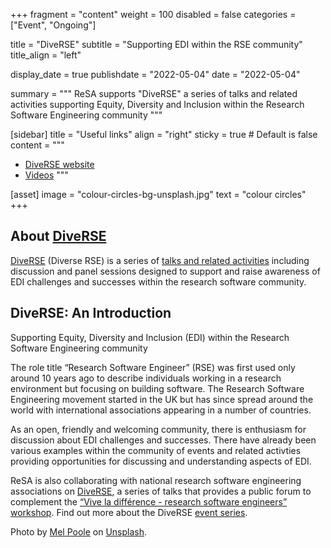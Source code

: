 +++
fragment = "content"
weight = 100
disabled = false
categories = ["Event", "Ongoing"]

title = "DiveRSE"
subtitle = "Supporting EDI within the RSE community"
title_align = "left"

display_date = true
publishdate = "2022-05-04"
date = "2022-05-04"


summary = """
ReSA supports "DiveRSE" a series of talks and related activities supporting Equity, Diversity and Inclusion within the Research Software Engineering community
"""


[sidebar]
  title = "Useful links"
  align = "right"
  sticky = true # Default is false
  content = """
  * [DiveRSE website](https://diverse-rse.github.io/)
  * [Videos](https://www.youtube.com/channel/UCL7rYOIAP1Rx_VajLPDF-hA)
  """

[asset]
  image = "colour-circles-bg-unsplash.jpg"
  text = "colour circles"
+++


## About [DiveRSE](https://diverse-rse.github.io/)

[DiveRSE](https://diverse-rse.github.io/) (Diverse RSE) is a series of [talks and related activities](https://diverse-rse.github.io/) including discussion and panel sessions designed to support and raise awareness of EDI challenges and successes within the research software community.

## DiveRSE: An Introduction
Supporting Equity, Diversity and Inclusion (EDI) within the Research Software Engineering community

The role title “Research Software Engineer” (RSE) was first used only around 10 years ago to describe individuals working in a research environment but focusing on building software. The Research Software Engineering movement started in the UK but has since spread around the world with international associations appearing in a number of countries.

As an open, friendly and welcoming community, there is enthusiasm for discussion about EDI challenges and successes. There have already been various examples within the community of events and related activties providing opportunities for discussing and understanding aspects of EDI.

ReSA is also collaborating with national research software engineering associations on [DiveRSE](https://diverse-rse.github.io/), a series of talks that provides a public forum to complement the [“Vive la différence - research software engineers” workshop](https://www.researchsoft.org/events/2022-04/). Find out more about the DiveRSE [event series](https://diverse-rse.github.io/about).

Photo by <a href="https://unsplash.com/@melpoole?utm_source=unsplash&utm_medium=referral&utm_content=creditCopyText">Mel Poole</a> on <a href="https://unsplash.com/photos/ToI01Apo4Pk">Unsplash</a>.
